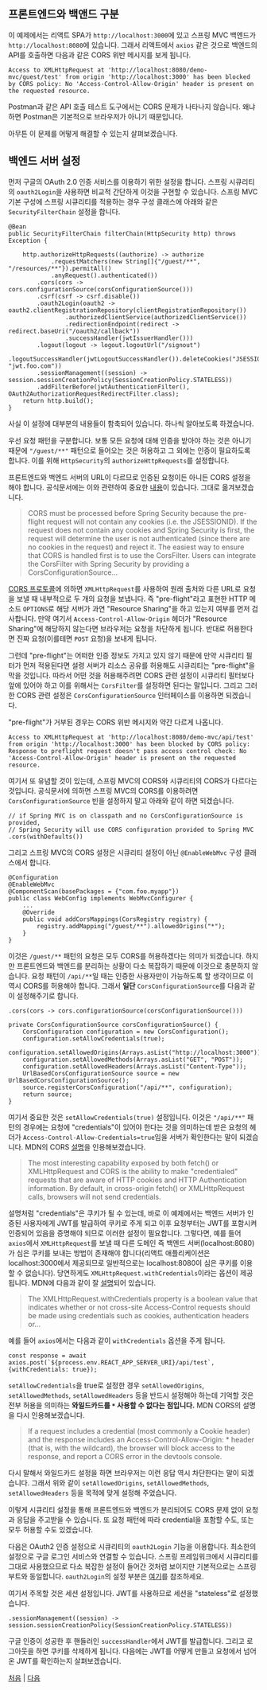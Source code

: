 ## 프론트엔드와 백앤드 구분
이 예제에서는 리액트 SPA가 `http://localhost:3000`에 있고 스프링 MVC 백엔드가 `http://localhost:8080`에 있습니다. 그래서 리액트에서 `axios` 같은 것으로 백엔드의 API를 호출하면 다음과 같은 CORS 위반 메시지를 보게 됩니다.

```
Access to XMLHttpRequest at 'http://localhost:8080/demo-mvc/guest/test' from origin 'http://localhost:3000' has been blocked by CORS policy: No 'Access-Control-Allow-Origin' header is present on the requested resource.
```
Postman과 같은 API 호출 테스트 도구에서는 CORS 문제가 나타나지 않습니다. 왜냐하면 Postman은 기본적으로 브라우저가 아니기 때문입니다.

아무튼 이 문제를 어떻게 해결할 수 있는지 살펴보겠습니다.

## 백엔드 서버 설정
먼저 구글의 OAuth 2.0 인증 서비스를 이용하기 위한 설정을 합니다. 스프링 시큐리티의 `oauth2Login`을 사용하면 비교적 간단하게 이것을 구현할 수 있습니다. 스프링 MVC 기본 구성에 스프링 시큐리티를 적용하는 경우 구성 클래스에 아래와 같은 `SecurityFilterChain` 설정을 합니다.

```
@Bean
public SecurityFilterChain filterChain(HttpSecurity http) throws Exception {
		
	http.authorizeHttpRequests((authorize) -> authorize
			.requestMatchers(new String[]{"/guest/**", "/resources/**"}).permitAll()
			.anyRequest().authenticated())
		.cors(cors -> cors.configurationSource(corsConfigurationSource()))
		.csrf(csrf -> csrf.disable())
		.oauth2Login(oauth2 -> oauth2.clientRegistrationRepository(clientRegistrationRepository())
		    	.authorizedClientService(authorizedClientService())
		    	.redirectionEndpoint(redirect -> redirect.baseUri("/oauth2/callback"))		    	
		    	.successHandler(jwtIssuerHandler()))
		.logout(logout -> logout.logoutUrl("/signout")
                .logoutSuccessHandler(jwtLogoutSuccessHandler()).deleteCookies("JSESSIONID", "jwt.foo.com"))
		.sessionManagement((session) -> session.sessionCreationPolicy(SessionCreationPolicy.STATELESS))
		.addFilterBefore(jwtAuthenticationFilter(), OAuth2AuthorizationRequestRedirectFilter.class);
	return http.build();
}
```
사실 이 설정에 대부분의 내용들이 함축되어 있습니다. 하나씩 알아보도록 하겠습니다.  

우선 요청 패턴을 구분합니다. 보통 모든 요청에 대해 인증을 받아야 하는 것은 아니기 때문에 `"/guest/**"` 패턴으로 들어오는 것은 허용하고 그 외에는 인증이 필요하도록 합니다. 이를 위해 `HttpSecurity`의 `authorizeHttpRequests`를 설정합니다.  

프론트엔드와 백엔드 서버의 URL이 다르므로 인증된 요청이든 아니든 CORS 설정을 해야 합니다. 공식문서에는 이와 관련하여 중요한 [내용](https://docs.spring.io/spring-security/reference/5.8/servlet/integrations/cors.html)이 있습니다. 그대로 옮겨보겠습니다. 

>CORS must be processed before Spring Security because the pre-flight request will not contain any cookies (i.e. the JSESSIONID). If the request does not contain any cookies and Spring Security is first, the request will determine the user is not authenticated (since there are no cookies in the request) and reject it. The easiest way to ensure that CORS is handled first is to use the CorsFilter. Users can integrate the CorsFilter with Spring Security by providing a CorsConfigurationSource...

[CORS 프로토콜](https://developer.mozilla.org/en-US/docs/Web/HTTP/CORS)에 의하면 `XMLHttpRequest`를 사용하여 원래 출처와 다른 URL로 요청을 보낼 때 내부적으로 두 개의 요청을 보냅니다. 즉 "pre-flight"라고 표현한 HTTP 메소드 `OPTIONS`로 해당 서버가 과연 "Resource Sharing"을 하고 있는지 여부를 먼저 검사합니다. 만약 여기서 `Access-Control-Allow-Origin` 헤더가 "Resource Sharing"에 해당하지 않는다면 브라우저는 요청을 차단하게 됩니다. 반대로 허용한다면 진짜 요청(이를테면 `POST` 요청)을 보내게 됩니다. 

그런데 "pre-flight"는 어떠한 인증 정보도 가지고 있지 않기 때문에 만약 시큐리티 필터가 먼저 적용된다면 설령 서버가 리소스 공유를 허용해도 시큐리티는 "pre-flight"을 막을 것입니다. 따라서 어떤 것을 허용해주려면 CORS 관련 설정이 시큐리티 필터보다 앞에 있어야 하고 이를 위해서는 `CorsFilter`를 설정하면 된다는 말입니다. 그리고 그러한 CORS 관련 설정은 `CorsConfigurationSource` 인터페이스를 이용하면 되겠습니다.  

"pre-flight"가 거부된 경우는 CORS 위반 메시지와 약간 다르게 나옵니다.

```
Access to XMLHttpRequest at 'http://localhost:8080/demo-mvc/api/test' from origin 'http://localhost:3000' has been blocked by CORS policy: Response to preflight request doesn't pass access control check: No 'Access-Control-Allow-Origin' header is present on the requested resource.
```

여기서 또 유념할 것이 있는데, 스프링 MVC의 CORS와 시큐리티의 CORS가 다르다는 것입니다. 공식문서에 의하면 스프링 MVC의 CORS를 이용하려면 `CorsConfigurationSource` 빈을 설정하지 말고 아래와 같이 하면 되겠습니다.

```
// if Spring MVC is on classpath and no CorsConfigurationSource is provided,
// Spring Security will use CORS configuration provided to Spring MVC
.cors(withDefaults())
```
그리고 스프링 MVC의 CORS 설정은 시큐리티 설정이 아닌 `@EnableWebMvc` 구성 클래스에서 합니다.

```
@Configuration
@EnableWebMvc
@ComponentScan(basePackages = {"com.foo.myapp"})
public class WebConfig implements WebMvcConfigurer {
	...
	@Override
	public void addCorsMappings(CorsRegistry registry) {
		registry.addMapping("/guest/**").allowedOrigins("*");
	}
}
```
이것은 `/guest/**` 패턴의 요청은 모두 CORS를 허용하겠다는 의미가 되겠습니다. 하지만 프론트엔드와 백엔드를 분리하는 상황이 다소 복잡하기 때문에 이것으로 충분하지 않습니다. 요청 패턴이 `/api/**`일 때는 인증한 사용자만이 가능하도록 할 생각이므로 이 역시 CORS를 허용해야 합니다. 그래서 <b>일단</b> `CorsConfigurationSource`를 다음과 같이 설정해주기로 합니다. 

```
.cors(cors -> cors.configurationSource(corsConfigurationSource()))

private CorsConfigurationSource corsConfigurationSource() {
	CorsConfiguration configuration = new CorsConfiguration();
	configuration.setAllowCredentials(true);
	configuration.setAllowedOrigins(Arrays.asList("http://localhost:3000"));
	configuration.setAllowedMethods(Arrays.asList("GET", "POST"));
	configuration.setAllowedHeaders(Arrays.asList("Content-Type"));
	UrlBasedCorsConfigurationSource source = new UrlBasedCorsConfigurationSource();
	source.registerCorsConfiguration("/api/**", configuration);
	return source;
}
```
여기서 중요한 것은 `setAllowCredentials(true)` 설정입니다. 이것은 `"/api/**"` 패턴의 경우에는 요청에 "credentials"이 있어야 한다는 것을 의미하는데 받은 요청의 헤더가 `Access-Control-Allow-Credentials=true`임을 서버가 확인한다는 말이 되겠습니다. MDN의 CORS [설명](https://developer.mozilla.org/en-US/docs/Web/HTTP/CORS#requests_with_credentials)을 인용해보겠습니다. 

>The most interesting capability exposed by both fetch() or XMLHttpRequest and CORS is the ability to make "credentialed" requests that are aware of HTTP cookies and HTTP Authentication information. By default, in cross-origin fetch() or XMLHttpRequest calls, browsers will not send credentials.

설명처럼 "credentials"은 쿠키가 될 수 있는데, 바로 이 예제에서는 백엔드 서버가 인증된 사용자에게 JWT를 발급하여 쿠키로 주게 되고 이후 요청부터는 JWT를 포함시켜 인증되어 있음을 증명해야 되므로 이러한 설정이 필요합니다. 그렇다면, 예를 들어 `axios`에서 `XMLHttpRequest`를 보낼 때 다른 도메인 즉 백엔드 서버(localhost:8080)가 심은 쿠키를 보내는 방법이 존재해야 합니다(리액트 애플리케이션은 localhost:3000에서 제공되므로 일반적으로는 localhost:8080이 심은 쿠키를 이용할 수 없습니다). 당연하게도 `XMLHttpRequest.withCredentials`이라는 옵션이 제공됩니다. MDN에 다음과 같이 잘 [설명](https://developer.mozilla.org/en-US/docs/Web/API/XMLHttpRequest/withCredentials)되어 있습니다. 

>The XMLHttpRequest.withCredentials property is a boolean value that indicates whether or not cross-site Access-Control requests should be made using credentials such as cookies, authentication headers or...

예를 들어 `axios`에서는 다음과 같이 `withCredentials` 옵션을 주게 됩니다.

```
const response = await axios.post(`${process.env.REACT_APP_SERVER_URI}/api/test`, {withCredentials: true});
```

`setAllowCredentials`을 true로 설정한 경우 `setAllowedOrigins`, `setAllowedMethods`, `setAllowedHeaders` 등을 반드시 설정해야 하는데 기억할 것은 전부 허용을 의미하는 <b>와일드카드를 `*` 사용할 수 없다는 점입니다.</b> MDN CORS의 설명을 다시 인용해보겠습니다.

>If a request includes a credential (most commonly a Cookie header) and the response includes an Access-Control-Allow-Origin: * header (that is, with the wildcard), the browser will block access to the response, and report a CORS error in the devtools console.

다시 말해서 와일드카드 설정을 하면 브라우저는 이런 응답 역시 차단한다는 말이 되겠습니다. 그래서 위와 같이 `setAllowedOrigins`, `setAllowedMethods`, `setAllowedHeaders` 등을 목적에 맞게 설정해 주었습니다. 

이렇게 시큐리티 설정을 통해 프론트엔드와 백엔드가 분리되어도 CORS 문제 없이 요청과 응답을 주고받을 수 있습니다. 또 요청 패턴에 따라 credential을 포함할 수도, 또는 모두 허용할 수도 있겠습니다.

다음은 OAuth2 인증 설정으로 시큐리티의 `oauth2Login` 기능을 이용합니다. 최소한의 설정으로 구글 로그인 서비스와 연결할 수 있습니다. 스프링 프레임워크에서 시큐리티를 그대로 사용했으므로 다소 복잡한 설정이 들어간 것처럼 보이지만 기본적으로는 스프링 부트와 동일합니다. `oauth2Login`의 설정 부분은 [여기](https://github.com/boyd-dev/demo-security/blob/main/docs/05/README.md)를 참조하세요.

여기서 주목할 것은 세션 설정입니다. JWT를 사용하므로 세션을 "stateless"로 설정했습니다.  

```
.sessionManagement((session) -> session.sessionCreationPolicy(SessionCreationPolicy.STATELESS))
```
구글 인증이 성공한 후 핸들러인 `successHandler`에서 JWT를 발급합니다. 그리고 로그아웃을 하면 쿠키를 삭제하게 됩니다. 다음에는 JWT를 어떻게 만들고 요청에서 넘어온 JWT를 확인하는지 살펴보겠습니다.


[처음](../README.md) | [다음](../02/README.md)